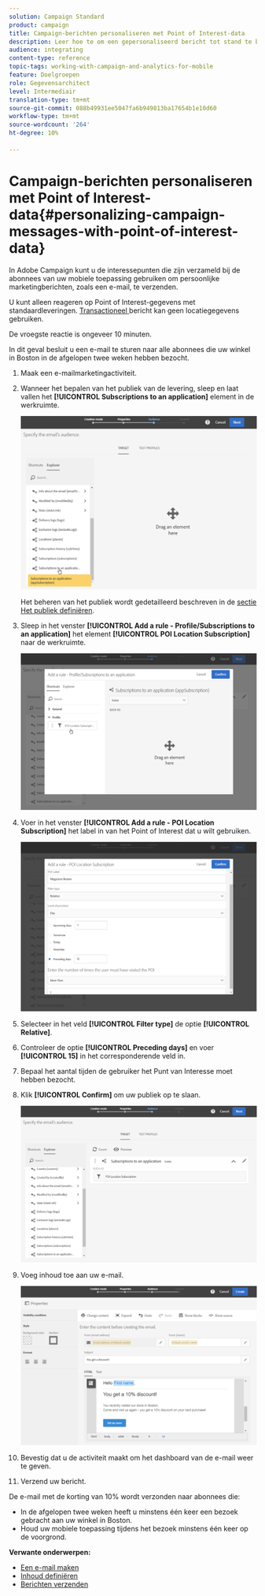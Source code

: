```yaml
---
solution: Campaign Standard
product: campaign
title: Campaign-berichten personaliseren met Point of Interest-data
description: Leer hoe te om een gepersonaliseerd bericht tot stand te brengen dat op de plaats van uw abonnees met de de gegevensintegratie van het Punt van Interesse wordt gebaseerd.
audience: integrating
content-type: reference
topic-tags: working-with-campaign-and-analytics-for-mobile
feature: Doelgroepen
role: Gegevensarchitect
level: Intermediair
translation-type: tm+mt
source-git-commit: 088b49931ee5047fa6b949813ba17654b1e10d60
workflow-type: tm+mt
source-wordcount: '264'
ht-degree: 10%

---
```



# Campaign-berichten personaliseren met Point of Interest-data{#personalizing-campaign-messages-with-point-of-interest-data}

In Adobe Campaign kunt u de interessepunten die zijn verzameld bij de abonnees van uw mobiele toepassing gebruiken om persoonlijke marketingberichten, zoals een e-mail, te verzenden.

U kunt alleen reageren op Point of Interest-gegevens met standaardleveringen. [Transactioneel ](../../channels/using/getting-started-with-transactional-msg.md) bericht kan geen locatiegegevens gebruiken.

De vroegste reactie is ongeveer 10 minuten.

In dit geval besluit u een e-mail te sturen naar alle abonnees die uw winkel in Boston in de afgelopen twee weken hebben bezocht.

1. Maak een e-mailmarketingactiviteit.
1. Wanneer het bepalen van het publiek van de levering, sleep en laat vallen het **[!UICONTROL Subscriptions to an application]** element in de werkruimte.

   ![](assets/poi_subscriptions_app.png)

   Het beheren van het publiek wordt gedetailleerd beschreven in de [sectie Het publiek definiëren](../../audiences/using/creating-audiences.md).

1. Sleep in het venster **[!UICONTROL Add a rule - Profile/Subscriptions to an application]** het element **[!UICONTROL POI Location Subscription]** naar de werkruimte.

   ![](assets/poi_add_rule_profile_subscription.png)

1. Voer in het venster **[!UICONTROL Add a rule - POI Location Subscription]** het label in van het Point of Interest dat u wilt gebruiken.

   ![](assets/poi_location_subscription.png)

1. Selecteer in het veld **[!UICONTROL Filter type]** de optie **[!UICONTROL Relative]**.
1. Controleer de optie **[!UICONTROL Preceding days]** en voer **[!UICONTROL 15]** in het corresponderende veld in.
1. Bepaal het aantal tijden de gebruiker het Punt van Interesse moet hebben bezocht.
1. Klik **[!UICONTROL Confirm]** om uw publiek op te slaan.

   ![](assets/poi_subscriptions_app_audience_defined.png)

1. Voeg inhoud toe aan uw e-mail.

   ![](assets/poi_email_content.png)

1. Bevestig dat u de activiteit maakt om het dashboard van de e-mail weer te geven.
1. Verzend uw bericht.

De e-mail met de korting van 10% wordt verzonden naar abonnees die:

* In de afgelopen twee weken heeft u minstens één keer een bezoek gebracht aan uw winkel in Boston.
* Houd uw mobiele toepassing tijdens het bezoek minstens één keer op de voorgrond.

**Verwante onderwerpen:**

* [Een e-mail maken](../../channels/using/creating-an-email.md)
* [Inhoud definiëren](../../designing/using/personalization.md#example-email-personalization)
* [Berichten verzenden](../../sending/using/confirming-the-send.md)

